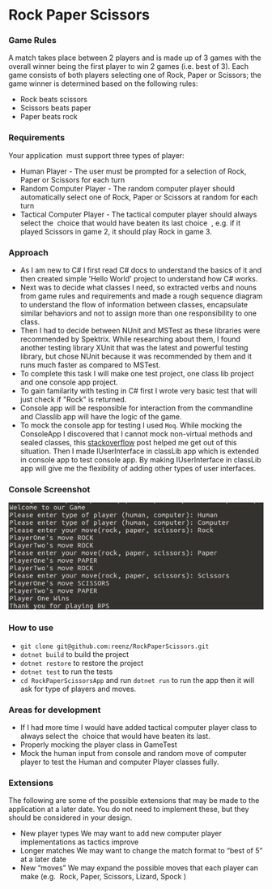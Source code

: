 # Rock Paper Scissors

### Game Rules

A match takes place between 2 players and is made up of 3 games with the overall winner
being the first player to win 2 games (i.e. best of 3).
Each game consists of both players selecting one of Rock, Paper or Scissors; the game
winner is determined based on the following rules:
* Rock beats scissors
* Scissors beats paper
* Paper beats rock

### Requirements

Your application ​ must​ support three types of player:
* Human Player - The user must be prompted for a selection of Rock, Paper or Scissors for each turn
* Random Computer Player - The random computer player should automatically select one of Rock, Paper or Scissors at
random for each turn
* Tactical Computer Player - The tactical computer player should always select the ​ choice that would have beaten its last
choice ​ , ​ e.g. if it played Scissors in game 2, it should play Rock in game 3.

### Approach

* As I am new to C# I first read C# docs to understand the basics of it and then created simple 'Hello World' project to understand how C# works.
* Next was to decide what classes I need, so extracted verbs and nouns from game rules and requirements and made a rough sequence diagram to understand the flow of information between classes, encapsulate similar behaviors and not to assign more than one responsibility to one class.
* Then I had to decide between NUnit and MSTest as these libraries were recommended by Spektrix. While researching about them, I found another testing library XUnit that was the latest and powerful testing library, but chose NUnit because it was recommended by them and it runs much faster as compared to MSTest.
* To complete this task I will make one test project, one class lib project and one console app project.
* To gain familarity with testing in C# first I wrote very basic test that will just check if "Rock" is returned.
* Console app will be responsible for interaction from the commandline and Classlib app will have the logic of the game.
* To mock the console app for testing I used `Moq`. While mocking the ConsoleApp I discovered that I cannot mock non-virtual methods and sealed classes, this [stackoverflow](https://stackoverflow.com/questions/21768767/why-am-i-getting-an-exception-with-the-message-invalid-setup-on-a-non-virtual) post helped me get out of this situation. Then I made IUserInterface in classLib app which is extended in console app to test console app. By making IUserInterface in classLib app will give me the flexibility of adding other types of user interfaces.

### Console Screenshot
![RPS](./Images/RPS.png)

### How to use
* `git clone git@github.com:reenz/RockPaperScissors.git`
* `dotnet build` to build the project
* `dotnet restore` to restore the project
* `dotnet test` to run the tests
* `cd RockPaperScissorsApp` and run `dotnet run` to run the app then it will ask for type of players and moves.

### Areas for development

* If I had more time I would have added tactical computer player class to always select the ​ choice that would have beaten its last.
* Properly mocking the player class in GameTest
* Mock the human input from console and random move of computer player to test the Human and computer Player classes fully.

### Extensions

The following are some of the possible extensions that may be made to the application at a
later date. You do not need to implement these, but they should be considered in your
design.
* New player types
We may want to add new computer player implementations as tactics improve
* Longer matches
We may want to change the match format to “best of 5” at a later date
* New “moves”
We may expand the possible moves that each player can make (e.g.​ ​ Rock, Paper, Scissors, Lizard, Spock​ )